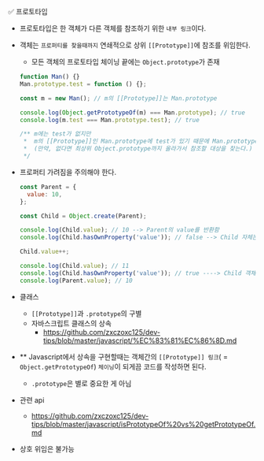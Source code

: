 ✅ 프로토타입

- 프로토타입은 한 객체가 다른 객체를 참조하기 위한 `내부 링크`이다.
- 객체는 `프로퍼티를 찾을때까지` 연쇄적으로 상위 `[[Prototype]]`에 참조를 위임한다.

  - 모든 객체의 프로토타입 체이닝 끝에는 `Object.prototype`가 존재

  ```javascript
  function Man() {}
  Man.prototype.test = function () {};

  const m = new Man(); // m의 [[Prototype]]는 Man.prototype

  console.log(Object.getPrototypeOf(m) === Man.prototype); // true
  console.log(m.test === Man.prototype.test); // true

  /** m에는 test가 없지만
   *  m의 [[Prototype]]인 Man.prototype에 test가 있기 때문에 Man.prototype.test를 참조한다.
   *  (만약, 없다면 최상위 Object.prototype까지 올라가서 참조할 대상을 찾는다.)
   */
  ```

- 프로퍼티 가려짐을 주의해야 한다.

  ```js
  const Parent = {
    value: 10,
  };

  const Child = Object.create(Parent);

  console.log(Child.value); // 10 --> Parent의 value를 반환함
  console.log(Child.hasOwnProperty('value')); // false --> Child 자체는 value 프로퍼티가 존재하지 않음

  Child.value++;

  console.log(Child.value); // 11
  console.log(Child.hasOwnProperty('value')); // true ----> Child 객체에 value 프로퍼티가 할당됐다.
  console.log(Parent.value); // 10
  ```

- 클래스

  - `[[Prototype]]`과 `.prototype`의 구별
  - 자바스크립트 클래스의 상속
    - https://github.com/zxczoxc125/dev-tips/blob/master/javascript/%EC%83%81%EC%86%8D.md
      

- \*\* Javascript에서 상속을 구현할때는 객체간의 `[[Prototype]] 링크`( = `Object.getPrototypeOf`) `체이닝`이 되게끔 코드를 작성하면 된다.
  - `.prototype`은 별로 중요한 게 아님
- 관련 api
  - https://github.com/zxczoxc125/dev-tips/blob/master/javascript/isPrototypeOf%20vs%20getPrototypeOf.md
- 상호 위임은 불가능